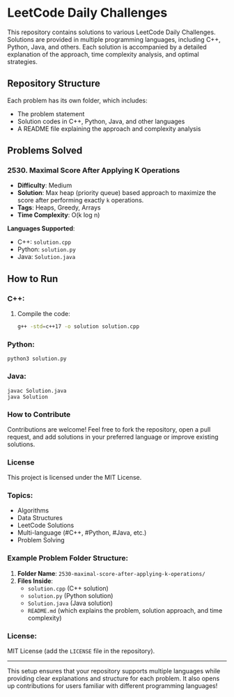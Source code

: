 # LeetCode Daily Challenges

This repository contains solutions to various LeetCode Daily Challenges. Solutions are provided in multiple programming languages, including C++, Python, Java, and others. Each solution is accompanied by a detailed explanation of the approach, time complexity analysis, and optimal strategies.

## Repository Structure

Each problem has its own folder, which includes:
- The problem statement
- Solution codes in C++, Python, Java, and other languages
- A README file explaining the approach and complexity analysis

## Problems Solved

### 2530. Maximal Score After Applying K Operations

- **Difficulty**: Medium
- **Solution**: Max heap (priority queue) based approach to maximize the score after performing exactly `k` operations.
- **Tags**: Heaps, Greedy, Arrays
- **Time Complexity**: O(k log n)

**Languages Supported**:
- C++: `solution.cpp`
- Python: `solution.py`
- Java: `Solution.java`

## How to Run

### C++:
1. Compile the code:
   ```bash
   g++ -std=c++17 -o solution solution.cpp

### Python:
    
    python3 solution.py

### Java:

    javac Solution.java
    java Solution

### How to Contribute
Contributions are welcome! Feel free to fork the repository, open a pull request, and add solutions in your preferred language or improve existing solutions.

### License
This project is licensed under the MIT License.


### Topics:
- Algorithms
- Data Structures
- LeetCode Solutions
- Multi-language (#C++, #Python, #Java, etc.)
- Problem Solving

### Example Problem Folder Structure:

1. **Folder Name**: `2530-maximal-score-after-applying-k-operations/`
2. **Files Inside**:
   - `solution.cpp` (C++ solution)
   - `solution.py` (Python solution)
   - `Solution.java` (Java solution)
   - `README.md` (which explains the problem, solution approach, and time complexity)

### License:
MIT License (add the `LICENSE` file in the repository).

---

This setup ensures that your repository supports multiple languages while providing clear explanations and structure for each problem. It also opens up contributions for users familiar with different programming languages!

